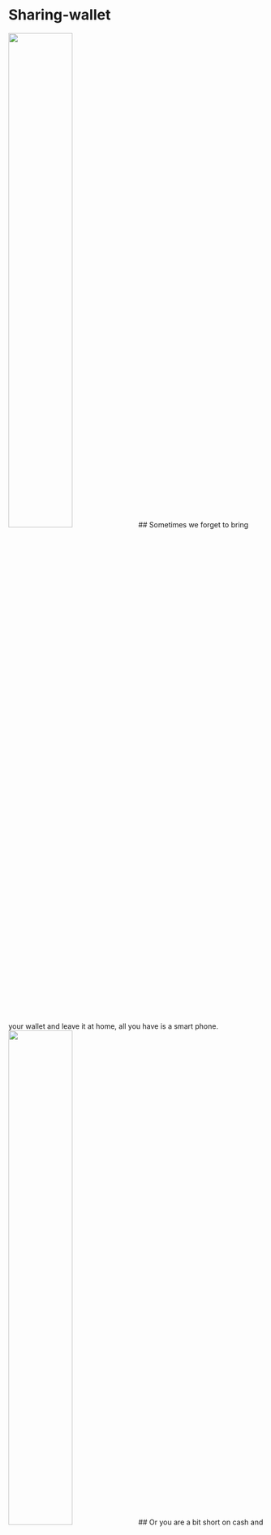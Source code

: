 # Sharing-wallet
<img src="https://github.com/r06922085/Chatbot/blob/github/pic/forget_wallet.png" width="50%" height="50%">
## Sometimes we forget to bring your wallet and leave it at home, all you have is a smart phone.
<img src="https://github.com/r06922085/Chatbot/blob/github/pic/forget_wallet.png" width="50%" height="50%">
## Or you are a bit short on cash and you don't want to borrow from somebody you know.
<img src="https://github.com/r06922085/Chatbot/blob/github/pic/poor.png" width="50%" height="50%">
## Sharing wallet is the way out.
<img src="https://github.com/r06922085/Chatbot/blob/github/pic/hope.png" width="50%" height="50%">

I propse this idea in a class in NTU in 2018/11.

## Open the app
<img src="https://github.com/r06922085/Chatbot/blob/github/pic/open_app.png" width="50%" height="50%">

## Search the neighbor to find who can borrow you money
<img src="https://github.com/r06922085/Chatbot/blob/github/pic/search_neighbor.png" width="50%" height="50%">

## You meet and you pay him/her by credict card that is already linked to your cell phone and you take the money.
<img src="https://github.com/r06922085/Chatbot/blob/github/pic/trade.png" width="50%" height="50%">

